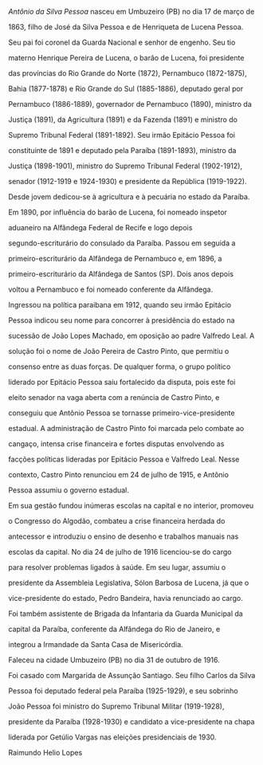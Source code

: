 

*Antônio da Silva Pessoa* nasceu em Umbuzeiro (PB) no dia 17 de março de

1863, filho de José da Silva Pessoa e de Henriqueta de Lucena Pessoa.

Seu pai foi coronel da Guarda Nacional e senhor de engenho. Seu tio

materno Henrique Pereira de Lucena, o barão de Lucena, foi presidente

das províncias do Rio Grande do Norte (1872), Pernambuco (1872-1875),

Bahia (1877-1878) e Rio Grande do Sul (1885-1886), deputado geral por

Pernambuco (1886-1889), governador de Pernambuco (1890), ministro da

Justiça (1891), da Agricultura (1891) e da Fazenda (1891) e ministro do

Supremo Tribunal Federal (1891-1892). Seu irmão Epitácio Pessoa foi

constituinte de 1891 e deputado pela Paraíba (1891-1893), ministro da

Justiça (1898-1901), ministro do Supremo Tribunal Federal (1902-1912),

senador (1912-1919 e 1924-1930) e presidente da República (1919-1922).



Desde jovem dedicou-se à agricultura e à pecuária no estado da Paraíba.

Em 1890, por influência do barão de Lucena, foi nomeado inspetor

aduaneiro na Alfândega Federal de Recife e logo depois

segundo-escriturário do consulado da Paraíba. Passou em seguida a

primeiro-escriturário da Alfândega de Pernambuco e, em 1896, a

primeiro-escriturário da Alfândega de Santos (SP). Dois anos depois

voltou a Pernambuco e foi nomeado conferente da Alfândega.



Ingressou na política paraibana em 1912, quando seu irmão Epitácio

Pessoa indicou seu nome para concorrer à presidência do estado na

sucessão de João Lopes Machado, em oposição ao padre Valfredo Leal. A

solução foi o nome de João Pereira de Castro Pinto, que permitiu o

consenso entre as duas forças. De qualquer forma, o grupo político

liderado por Epitácio Pessoa saiu fortalecido da disputa, pois este foi

eleito senador na vaga aberta com a renúncia de Castro Pinto, e

conseguiu que Antônio Pessoa se tornasse primeiro-vice-presidente

estadual. A administração de Castro Pinto foi marcada pelo combate ao

cangaço, intensa crise financeira e fortes disputas envolvendo as

facções políticas lideradas por Epitácio Pessoa e Valfredo Leal. Nesse

contexto, Castro Pinto renunciou em 24 de julho de 1915, e Antônio

Pessoa assumiu o governo estadual.



Em sua gestão fundou inúmeras escolas na capital e no interior, promoveu

o Congresso do Algodão, combateu a crise financeira herdada do

antecessor e introduziu o ensino de desenho e trabalhos manuais nas

escolas da capital. No dia 24 de julho de 1916 licenciou-se do cargo

para resolver problemas ligados à saúde. Em seu lugar, assumiu o

presidente da Assembleia Legislativa, Sólon Barbosa de Lucena, já que o

vice-presidente do estado, Pedro Bandeira, havia renunciado ao cargo.



Foi também assistente de Brigada da Infantaria da Guarda Municipal da

capital da Paraíba, conferente da Alfândega do Rio de Janeiro, e

integrou a Irmandade da Santa Casa de Misericórdia.



Faleceu na cidade Umbuzeiro (PB) no dia 31 de outubro de 1916.



Foi casado com Margarida de Assunção Santiago. Seu filho Carlos da Silva

Pessoa foi deputado federal pela Paraíba (1925-1929), e seu sobrinho

João Pessoa foi ministro do Supremo Tribunal Militar (1919-1928),

presidente da Paraíba (1928-1930) e candidato a vice-presidente na chapa

liderada por Getúlio Vargas nas eleições presidenciais de 1930.



Raimundo Helio Lopes




